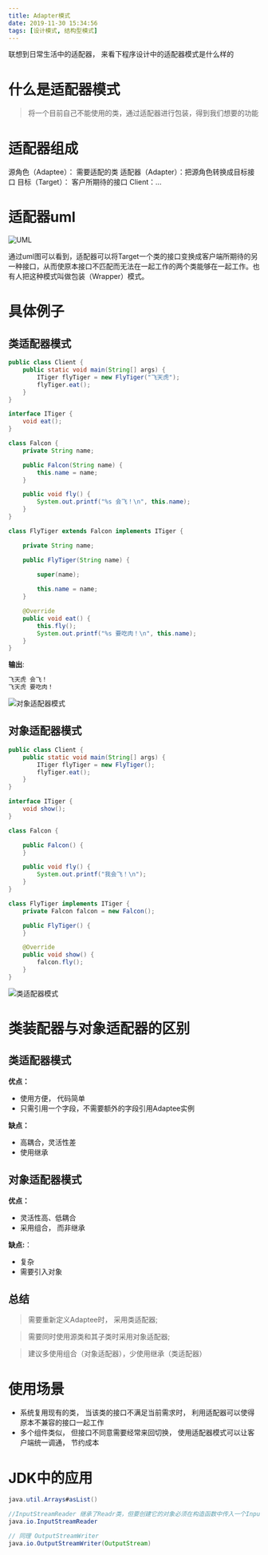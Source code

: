```yaml
---
title: Adapter模式
date: 2019-11-30 15:34:56
tags: [设计模式, 结构型模式]
---
```


联想到日常生活中的适配器， 来看下程序设计中的适配器模式是什么样的
<!--more-->

# 什么是适配器模式

> 将一个目前自己不能使用的类，通过适配器进行包装，得到我们想要的功能


# 适配器组成

源角色（Adaptee）： 需要适配的类
适配器（Adapter）：把源角色转换成目标接口
目标（Target）： 客户所期待的接口
Client：...

# 适配器uml
![UML](/适配器模式-UML.jpg)

通过uml图可以看到，适配器可以将Target一个类的接口变换成客户端所期待的另一种接口，从而使原本接口不匹配而无法在一起工作的两个类能够在一起工作。也有人把这种模式叫做包装（Wrapper）模式。
# 具体例子
## 类适配器模式
```java
public class Client {
    public static void main(String[] args) {
        ITiger flyTiger = new FlyTiger("飞天虎");
        flyTiger.eat();
    }
}

interface ITiger {
    void eat();
}

class Falcon {
    private String name;

    public Falcon(String name) {
        this.name = name;
    }

    public void fly() {
        System.out.printf("%s 会飞！\n", this.name);
    }
}

class FlyTiger extends Falcon implements ITiger {

    private String name;

    public FlyTiger(String name) {
        
        super(name);

        this.name = name;
    }

    @Override
    public void eat() {
        this.fly();
        System.out.printf("%s 要吃肉！\n", this.name);
    }
}
```

**输出**:

```java
飞天虎 会飞！
飞天虎 要吃肉！
```
![对象适配器模式](/对象适配器模式.jpg)

## 对象适配器模式

```java
public class Client {
    public static void main(String[] args) {
        ITiger flyTiger = new FlyTiger();
        flyTiger.eat();
    }
}

interface ITiger {
    void show();
}

class Falcon {

    public Falcon() {
    }

    public void fly() {
        System.out.printf("我会飞！\n");
    }
}

class FlyTiger implements ITiger {
    private Falcon falcon = new Falcon();

    public FlyTiger() {
    }

    @Override
    public void show() {
        falcon.fly();
    }
}
```

![类适配器模式](/类适配器模式.jpg)

# 类装配器与对象适配器的区别

## 类适配器模式
**优点：**

* 使用方便， 代码简单
* 只需引用一个字段，不需要额外的字段引用Adaptee实例

**缺点：**

* 高耦合，灵活性差
* 使用继承


## 对象适配器模式

**优点：**

* 灵活性高、低耦合
* 采用组合， 而非继承

**缺点:**：

* 复杂
* 需要引入对象

## 总结

> 需要重新定义Adaptee时， 采用类适配器;

> 需要同时使用源类和其子类时采用对象适配器;

> 建议多使用组合（对象适配器），少使用继承（类适配器）

# 使用场景

* 系统复用现有的类， 当该类的接口不满足当前需求时， 利用适配器可以使得原本不兼容的接口一起工作
* 多个组件类似， 但接口不同意需要经常来回切换， 使用适配器模式可以让客户端统一调通， 节约成本

# JDK中的应用

```java
java.util.Arrays#asList()

//InputStreamReader 继承了Readr类，但要创建它的对象必须在构造函数中传入一个InputStream）(InputStream→Reader 字节到字符)
java.io.InputStreamReader

// 同理 OutputStreamWriter
java.io.OutputStreamWriter(OutputStream)
```
